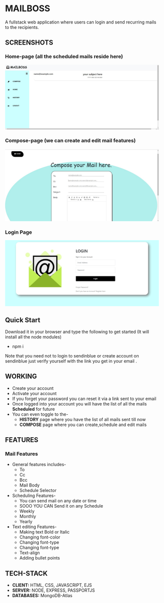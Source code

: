  # MAILBOSS

A fullstack web application where users can login and send 
recurring mails to the recipients.

## SCREENSHOTS
### Home-page (all the scheduled mails reside here)
![alt text](https://github.com/cyberboy007/mailboss-work/blob/main/images.mailboss/WhatsApp%20Image%202021-06-27%20at%209.40.09%20PM%20(1).jpeg?raw=true)
### Compose-page (we can create and edit mail features)
![alt text](https://github.com/cyberboy007/mailboss-work/blob/main/images.mailboss/WhatsApp%20Image%202021-06-27%20at%209.40.10%20PM.jpeg?raw=true)
### Login Page
![alt text](https://github.com/cyberboy007/mailboss-work/blob/main/images.mailboss/WhatsApp%20Image%202021-06-27%20at%209.40.07%20PM.jpeg?raw=true)

## Quick Start 
Download it in your browser and type the following to get started (It will install all the node modules)       
- npm i

Note that you need not to login to sendinblue or create account on sendinblue just verify yourself with the link you get in your email .

## WORKING 
- Create your account
- Activate your account
- If you forget your password you can reset it via a link sent to your email
- Once logged into your account you will have the list of all the mails **Scheduled** for future
- You can even toggle to the-    
    - **HISTORY** page  where you have the list of all mails sent till now
    - **COMPOSE** page where you can create,schedule and edit mails


## FEATURES
### Mail Features
- General features includes- 
    - To
    - Cc
    - Bcc
    - Mail Body
    - Schedule Selector  
- Scheduling Features-
    - You can send mail on any date or time 
    - SOOO YOU CAN Send it on any Schedule
    - Weekly 
    - Monthly 
    - Yearly
 - Text editing Features-
    - Making text Bold or Italic
    - Changing font-color
    - Changing font-type
    - Changing font-type
    - Text-align
    - Adding bullet points



## TECH-STACK
  - **CLIENT:**   HTML, CSS, JAVASCRIPT, EJS
  - **SERVER:**   NODE, EXPRESS, PASSPORTJS
  - **DATABASES:**   MongoDB-Atlas
